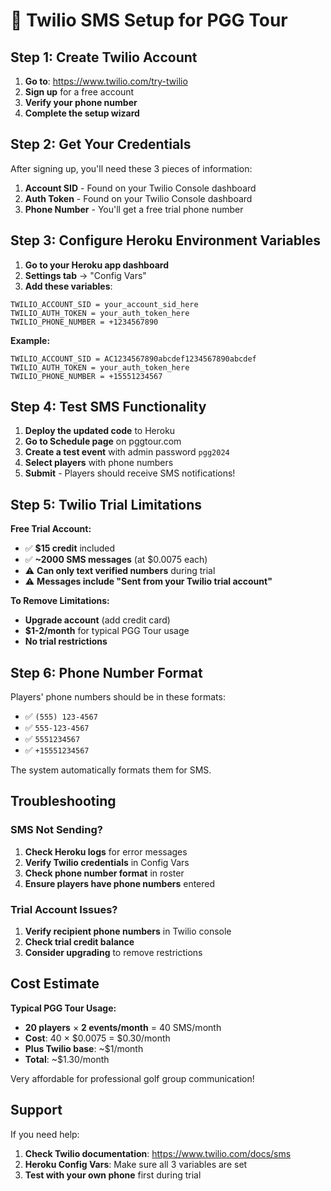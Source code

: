 # 📱 Twilio SMS Setup for PGG Tour

## Step 1: Create Twilio Account

1. **Go to**: https://www.twilio.com/try-twilio
2. **Sign up** for a free account
3. **Verify your phone number**
4. **Complete the setup wizard**

## Step 2: Get Your Credentials

After signing up, you'll need these 3 pieces of information:

1. **Account SID** - Found on your Twilio Console dashboard
2. **Auth Token** - Found on your Twilio Console dashboard  
3. **Phone Number** - You'll get a free trial phone number

## Step 3: Configure Heroku Environment Variables

1. **Go to your Heroku app dashboard**
2. **Settings tab** → "Config Vars"
3. **Add these variables**:

```
TWILIO_ACCOUNT_SID = your_account_sid_here
TWILIO_AUTH_TOKEN = your_auth_token_here  
TWILIO_PHONE_NUMBER = +1234567890
```

**Example:**
```
TWILIO_ACCOUNT_SID = AC1234567890abcdef1234567890abcdef
TWILIO_AUTH_TOKEN = your_auth_token_here
TWILIO_PHONE_NUMBER = +15551234567
```

## Step 4: Test SMS Functionality

1. **Deploy the updated code** to Heroku
2. **Go to Schedule page** on pggtour.com
3. **Create a test event** with admin password `pgg2024`
4. **Select players** with phone numbers
5. **Submit** - Players should receive SMS notifications!

## Step 5: Twilio Trial Limitations

**Free Trial Account:**
- ✅ **$15 credit** included
- ✅ **~2000 SMS messages** (at $0.0075 each)
- ⚠️ **Can only text verified numbers** during trial
- ⚠️ **Messages include "Sent from your Twilio trial account"**

**To Remove Limitations:**
- **Upgrade account** (add credit card)
- **$1-2/month** for typical PGG Tour usage
- **No trial restrictions**

## Step 6: Phone Number Format

Players' phone numbers should be in these formats:
- ✅ `(555) 123-4567`
- ✅ `555-123-4567`
- ✅ `5551234567`
- ✅ `+15551234567`

The system automatically formats them for SMS.

## Troubleshooting

### SMS Not Sending?
1. **Check Heroku logs** for error messages
2. **Verify Twilio credentials** in Config Vars
3. **Check phone number format** in roster
4. **Ensure players have phone numbers** entered

### Trial Account Issues?
1. **Verify recipient phone numbers** in Twilio console
2. **Check trial credit balance**
3. **Consider upgrading** to remove restrictions

## Cost Estimate

**Typical PGG Tour Usage:**
- **20 players** × **2 events/month** = 40 SMS/month
- **Cost**: 40 × $0.0075 = $0.30/month
- **Plus Twilio base**: ~$1/month
- **Total**: ~$1.30/month

Very affordable for professional golf group communication!

## Support

If you need help:
1. **Check Twilio documentation**: https://www.twilio.com/docs/sms
2. **Heroku Config Vars**: Make sure all 3 variables are set
3. **Test with your own phone** first during trial
